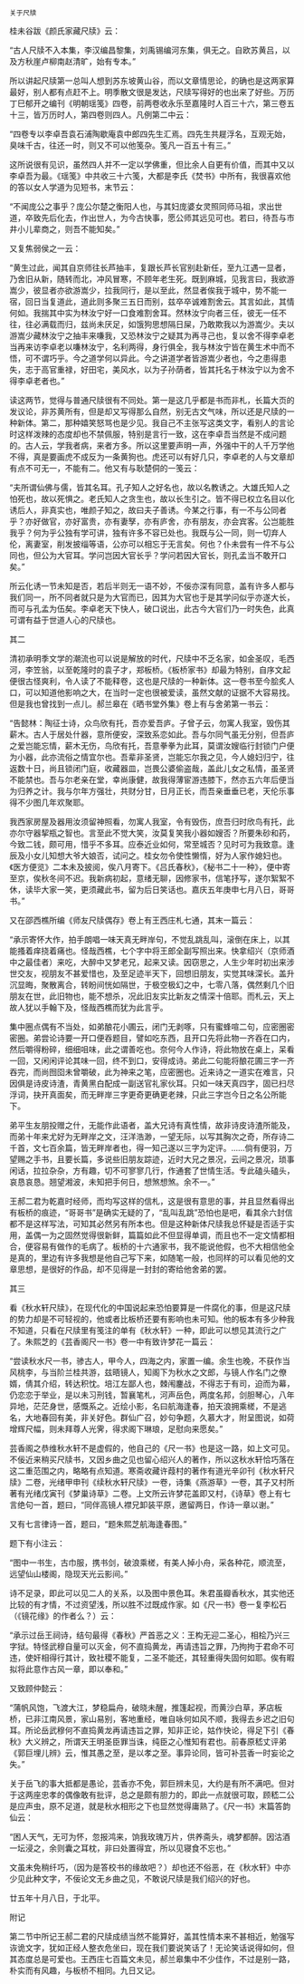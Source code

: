     关于尺牍 

   桂未谷跋《颜氏家藏尺牍》云：

   “古人尺牍不入本集，李汉编昌黎集，刘禹锡编河东集，俱无之。自欧苏黄吕，以及方秋崖卢柳南赵清旷，始有专本。”

   所以讲起尺牍第一总叫人想到苏东坡黄山谷，而以文章情思论，的确也是这两家算最好，别人都有点赶不上。明季散文很是发达，尺牍写得好的也出来了好些。万历丁巳郁开之编刊《明朝瑶笺》四卷，前两卷收永乐至嘉隆时人百三十六，第三卷五十三，皆万历时人，第四卷则四人。凡例第二中云：

   “四卷专以李卓吾袁石浦陶歇庵袁中郎四先生汇焉。四先生共屣浮名，互观无始，臭味千古，往还一时，则又不可以他笺杂。笺凡一百五十有三。”

   这所说很有见识，虽然四人并不一定以学佛重，但比余人自更有价值，而其中又以李卓吾为最。《瑶笺》中共收三十六笺，大都是李氏《焚书》中所有，我很喜欢他的答以女人学道为见短书，末节云：

   “不闻庞公之事乎？庞公尔楚之衡阳人也，与其妇庞婆女灵照同师马祖，求出世道，卒致先后化去，作出世人，为今古快事，愿公师其远见可也。若曰，待吾与市井小儿辈商之，则吾不能知矣。”

   又复焦弱侯之一云：

   “黄生过此，闻其自京师往长芦抽丰，复跟长芦长官别赴新任，至九江遇一显者，乃舍旧从新，随转而北，冲风冒寒，不顾年老生死。既到麻城，见我言曰，我欲游嵩少，彼显者亦欲游嵩少，拉我同行，是以至此，然显者俟我于城中，势不能一宿，回日当复道此，道此则多聚三五日而别，兹卒卒诚难割舍云。其言如此，其情何如。我揣其中实为林汝宁好一口食难割舍耳。然林汝宁向者三任，彼无一任不往，往必满载而归，兹尚未厌足，如饿狗思想隔日屎，乃敢欺我以为游嵩少。夫以游嵩少藏林汝宁之抽丰来嗛我，又恐林汝宁之疑其为再寻己也，复以舍不得李卓老当再来访李卓老以嗛林汝宁，名利两得，身行俱全，我与林汝宁皆在黄生术中而不悟，可不谓巧乎。今之道学何以异此。今之讲道学者皆游嵩少者也，今之患得患失，志于高官重禄，好田宅，美风水，以为子孙荫者，皆其托名于林汝宁以为舍不得李卓老者也。”

   读这两节，觉得与普通尺牍很有不同处。第一是这几乎都是书而非札，长篇大页的发议论，非苏黄所有，但是却又写得那么自然，别无古文气味，所以还是尺牍的一种新体。第二，那种嬉笑怒骂也是少见。我自己不主张写这类文字，看别人的言论时这样泼辣的态度却也不禁佩服，特别是言行一致，这在李卓吾当然是不成问题的。古人云，学我者病，来者方多。所以这里要声明一声，外强中干的人千万学他不得，真是要画虎不成反为一条黄狗也。虎还可以有好几只，李卓老的人与文章却有点不可无一，不能有二。他又有与耿楚侗的一笺云：

   “夫所谓仙佛与儒，皆其名耳。孔子知人之好名也，故以名教诱之。大雄氏知人之怕死也，故以死惧之。老氏知人之贪生也，故以长生引之。皆不得已权立名目以化诱后人，非真实也，唯颜子知之，故曰夫子善诱。今某之行事，有一不与公同者乎？亦好做官，亦好富贵，亦有妻孥，亦有庐舍，亦有朋友，亦会宾客。公岂能胜我乎？何为乎公独有学可讲，独有许多不容已处也。我既与公一同，则一切弃人伦，离妻室，削发披缁等语，公亦可以相忘于无言矣。何也？仆未尝有一件不与公同也，但公为大官耳。学问岂因大官长乎？学问若因大官长，则孔孟当不敢开口矣。”

   所云化诱一节未知是否，若后半则无一语不妙，不佞亦深有同意，盖有许多人都与我们同一，所不同者就只是为大官而已，因其为大官也于是其学问似乎亦遂大长，而可与孔孟为伍矣。李卓老天下快人，破口说出，此古今大官们乃一时失色，此真可谓有益于世道人心的尺牍也。

   其二

   清初承明季文学的潮流也可以说是解放的时代，尺牍中不乏名家，如金圣叹，毛西河，李笠翁，以至乾隆时的袁子才，郑板桥。《板桥家书》却最为特别，自序文起便很古怪爽利，令人读了不能释卷，这也是尺牍的一种新体。这一卷书至今脍炙人口，可以知道他影响之大，在当时一定也很被爱读，虽然文献的证据不大容易找。但是我也曾找到一点儿。郝兰皋在《晒书堂外集》卷上有与舍弟第一书云：

   “告懿林：陶征士诗，众鸟欣有托，吾亦爱吾庐。子曾子云，勿寓人我室，毁伤其薪木。古人于居处什器，意所便安，深致系恋如此。吾与尔同气虽无分别，但吾庐之爱岂能忘情，薪木无伤，鸟欣有托，吾意拳拳为此耳，莫谓汝嫂临行封锁门户便为小器，此亦流俗之情宜尔也。吾辈非圣贤，岂能忘尔我之见，今人媳妇归宁，往返数十日，尚且锁闭门庭，收藏器皿，岂畏公婆偷盗哉，盖此儿女之私情，虽圣贤不能禁也。吾与尔老亲在堂，幸尚康健，故我得薄宦游违膝下，然亦五六年后便当为归养之计。我与尔年方强壮，共财分甘，日月正长，而吾亲垂垂已老，天伦乐事得不少图几年欢聚耶。

   我西家房屋及器用汝须留神照看，勿寓人我室，令有毁伤，庶吾归时欣鸟有托，此亦尔守器挈瓶之智也。言至此不觉大笑，汝莫复笑我小器如嫂否？所要朱砂和药，今致二钱，颇可用，惜乎不多耳。应泰近业如何，常至城否？见时可为我致意。逢辰及小女儿知想大爷大娘否，试问之。桂女勿令使性懒惰，好为人家作媳妇也。《医方便览》二本未及披阅，俟八月寄下。《吕氏春秋》，《秘书二十一种》，便中寄至京，俟秋冬间不迟。我新病初起，意绪无聊，因修家书，信笔抒写，遂尔絮絮不休，读毕大家一笑，更须藏此书，留为后日笑话也。嘉庆五年庚申七月八日，哥哥书。”

   又在邵西樵所编《师友尺牍偶存》卷上有王西庄札七通，其末一篇云：

   “承示寄怀大作，拍手朗唱一味天真无畔岸句，不觉乱跳乱叫，滚倒在床上，以其能搔着痒挠着痛也。怪哉西樵，七个字中将王郎全副写照出来。快拿绍兴（京师酒中之最佳者）来吃，大醉中又梦老兄，起来又读。因窃思之，人生少年时初出来涉世交友，视朋友不甚爱惜也，及至足迹半天下，回想旧朋友，实觉其味深长。盖升沉显晦，聚散离合，转盼间恍如隔世，于极空极幻之中，七零八落，偶然剩几个旧朋友在世，此旧物也，能不想杀，况此旧友实比新友之情深十倍耶。而札云，天上故人犹以手翰下及，怪哉西樵而犹为此言乎。

   集中圈点偶有不当处，如弟酿花小圃云，闭门无剥啄，只有蜜蜂喧二句，应密圈密密圈。弟尝论诗要一开口便吞题目，譬如吃东西，且开口先将此物一齐吞在口内，然后嚼得粉碎，细细咀味，此之谓善吃也。奈何今人作诗，将此物放在桌上，呆看一回，又闲闲评论其味一回，终不到口，安得成诗。弟此二句能将酿花圃三字一齐吞完，而尚囫囵未曾嚼破，此为神来之笔，应密圈也。近来诗之一道实在难言，只因俱是诗皮诗渣，青黄黑白配成一副送官礼家伙耳。只如一味天真四字，固已扫尽浮词，抉开真面矣，而无畔岸三字更奇更确更老辣，只此三字岂今日之名公所能下。

   弟平生友朋投赠之什，无能作此语者，盖大兄诗有真性情，故非诗皮诗渣所能及，而弟十年来尤好为无畔岸之文，汪洋浩渺，一望无际，以写其胸次之奇，所存诗二千首，文七百余篇，皆无畔岸者也，得一知己遂以三字为定评。……倘有便羽，万望赐之手书，且要长篇，多说些旧朋友踪迹，近时大兄之景况，云间之景况，琐事闲话，拉拉杂杂，方有趣，切不可寥寥几行，作通套了世情生活。专此磕头磕头，哀恳哀恳。翘望湘波，未知把手何日，想煞想煞。余不一。”

   王郝二君为乾嘉时经师，而均写这样的信札，这是很有意思的事，并且显然看得出有板桥的痕迹，“哥哥书”是确实无疑的了，“乱叫乱跳”恐怕也是吧，看其余六封信都不是这样写法，可知其必然另有所本也。但是这种新体尺牍我总怀疑是否适于实用，盖偶一为之固然觉得很新鲜，篇篇如此不但显得单调，而且也不一定文情都相合，便容易有做作的毛病了。板桥的十六通家书，我不能说他假，也不大相信他全是真的，里边有许多我想是他自己写下来，如随笔一般，也同样的可以看见他的文章思想，是很好的作品，却不见得是一封封的寄给他舍弟的罢。

   其三

   看《秋水轩尺牍》，在现代化的中国说起来恐怕要算是一件腐化的事，但是这尺牍的势力却是不可轻视的，他或者比板桥还要有影响也未可知。他的板本有多少种我不知道，只看在尺牍里有笺注的单有《秋水轩》一种，即此可以想见其流行之广了。朱熙芝的《芸香阁尺一书》卷一中有致许梦花一篇云：

   “尝读秋水尺一书，骖古人，甲今人，四海之内，家置一编。余生也晚，不获作当风桃李，与当阶兰桂共游，兹晤镜人，知阁下为秋水之文郎，与镜人作名门之僚婿，倩其介绍，转达积忱。培江左鄙人也，棘闱鏖战，不得志于有司，迫而为幕，仍恋恋于举业，是以未习刑钱，暂襄笔札，河声岳色，两度名邦，剑胆琴心，八年异地，茫茫身世，感慨系之。近绘小影，名曰航海逢春，拍天浪拥乘槎，不是逃名，大地春回有美，非关好色。群仙广召，妙句争题，久慕大才，附呈图说，如荷增辉尺幅，则未拜尊人光霁，得求阁下琳琅，足慰向来愿矣。”

   芸香阁之恭维秋水轩不是虚假的，他自己的《尺一书》也是这一路，如上文可见。不佞近来稍买尺牍书，又因乡曲之见也留心绍兴人的著作，所以这秋水轩恰巧落在这二重范围之内，略略有点知道。寒斋收藏许葭村的著作有道光辛卯刊《秋水轩尺牍》二卷，光绪甲申刊《续秋水轩尺牍》一卷，诗集《燕游草》一卷，其子又村所著有光绪戊寅刊《梦巢诗草》二卷。上文所云许梦花盖即又村，《诗草》卷上有七言绝句一首，题曰，“同伴高镜人襟兄卸装平原，邀留两日，作诗一章以谢。”

   又有七言律诗一首，题曰，“题朱熙芝航海逢春图。”

   题下有小注云：

   “图中一书生，古巾服，携书剑，破浪乘槎，有美人掉小舟，采各种花，顺流至，远望仙山楼阁，隐现天光云影间。”

   诗不足录，即此可以见二人的关系，以及图中景色耳。朱君虽瓣香秋水，其实他还比较的有才情，不过资望浅，所以胜不过既成作家。如《尺一书》卷一复李松石（《镜花缘》的作者么？）云：

   “承示过岳王祠诗，结句最得《春秋》严首恶之义：王构无迎二圣心，相桧乃兴三字狱。特怪武穆自量可以灭金，何不直捣黄龙，再请违旨之罪，乃拘拘于君命不可违，使奸相得行其计，致社稷不能复，二圣不能还，其轻重得失固何如耶。俟有暇拟将此意作古风一章，即以奉和。”

   又致顾仲懿云：

   “蒲帆风饱，飞渡大江，梦稳扁舟，破晓未醒，推篷起视，而黄沙白草，茅店板桥，已非江南风景，家山易别，客地重经，唯自咏何如风不顺，我得去乡迟之旧句耳。所论岳武穆何不直捣黄龙再请违旨之罪，知非正论，姑作快论，得足下引《春秋》大义辨之，所谓天王明圣臣罪当诛，纯臣之心惟知有君也。前春原嵇丈评弟《郭巨埋儿辨》云，惟其愚之至，是以孝之至。事异论同，皆可补芸香一时妄论之失。”

   关于岳飞的事大抵都是愚论，芸香亦不免，郭巨辨未见，大约是有所不满吧。但对于这两座忠孝的偶像敢有批评，总之是颇有胆力的，即此一点就很可取，顾嵇二公是应声虫，原不足道，就是秋水相形之下也显然觉得庸熟了。《尺一书》末篇答韵仙云：

   “困人天气，无可为怀，忽报鸿来，饷我玫瑰万片，供养斋头，魂梦都醉。因沽酒一坛浸之，余则囊之耳枕，非曰处置得宜，所以见寝食不忘也。”

   文虽未免稍纤巧，（因为是答校书的缘故吧？）却也还不俗恶，在《秋水轩》中亦少见此种文字，不佞论文无乡曲之见，不敢说尺牍是我们绍兴的好也。

   廿五年十月八日，于北平。

   附记

   第二节中所记王郝二君的尺牍成绩当然不能算好，盖其性情本来不甚相近，勉强写诙诡文字，犹如正经人整衣危坐曰，现在我们要说笑话了！无论笑话说得如何，但其态度总是可爱也。王西庄七百篇文未见，郝兰皋集中不少佳作，不过是别一路，朴实而有风趣，与板桥不相同。九日又记。

